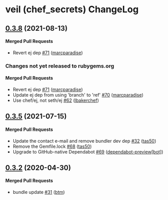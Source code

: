 # veil (chef\_secrets) ChangeLog

<!-- latest_release 0.3.8 -->
## [0.3.8](https://github.com/chef/chef_secrets/tree/0.3.8) (2021-08-13)

#### Merged Pull Requests
- Revert ej dep [#71](https://github.com/chef/chef_secrets/pull/71) ([marcparadise](https://github.com/marcparadise))
<!-- latest_release -->

<!-- release_rollup since=0.3.5 -->
### Changes not yet released to rubygems.org

#### Merged Pull Requests
- Revert ej dep [#71](https://github.com/chef/chef_secrets/pull/71) ([marcparadise](https://github.com/marcparadise)) <!-- 0.3.8 -->
- Update ej dep from using &#39;branch&#39; to &#39;ref&#39; [#70](https://github.com/chef/chef_secrets/pull/70) ([marcparadise](https://github.com/marcparadise)) <!-- 0.3.7 -->
- Use chef/ej, not seth/ej [#62](https://github.com/chef/chef_secrets/pull/62) ([lbakerchef](https://github.com/lbakerchef)) <!-- 0.3.6 -->
<!-- release_rollup -->

<!-- latest_stable_release -->
## [0.3.5](https://github.com/chef/chef_secrets/tree/0.3.5) (2021-07-15)

#### Merged Pull Requests
- Update the contact e-mail and remove bundler dev dep [#32](https://github.com/chef/chef_secrets/pull/32) ([tas50](https://github.com/tas50))
- Remove the Gemfile.lock [#68](https://github.com/chef/chef_secrets/pull/68) ([tas50](https://github.com/tas50))
- Upgrade to GitHub-native Dependabot [#69](https://github.com/chef/chef_secrets/pull/69) ([dependabot-preview[bot]](https://github.com/dependabot-preview[bot]))
<!-- latest_stable_release -->

## [0.3.2](https://github.com/chef/chef_secrets/tree/0.3.2) (2020-04-30)

#### Merged Pull Requests
- bundle update [#31](https://github.com/chef/chef_secrets/pull/31) ([btm](https://github.com/btm))